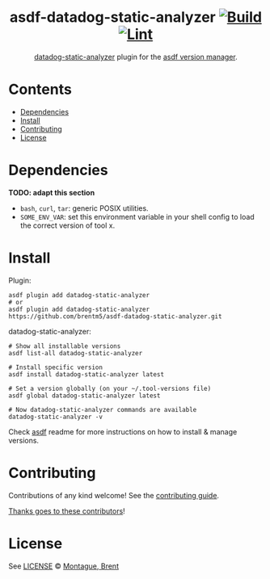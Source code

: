<div align="center">

# asdf-datadog-static-analyzer [![Build](https://github.com/brentm5/asdf-datadog-static-analyzer/actions/workflows/build.yml/badge.svg)](https://github.com/brentm5/asdf-datadog-static-analyzer/actions/workflows/build.yml) [![Lint](https://github.com/brentm5/asdf-datadog-static-analyzer/actions/workflows/lint.yml/badge.svg)](https://github.com/brentm5/asdf-datadog-static-analyzer/actions/workflows/lint.yml)

[datadog-static-analyzer](https://github.com/brentm5/datadog-static-analyzer) plugin for the [asdf version manager](https://asdf-vm.com).

</div>

# Contents

- [Dependencies](#dependencies)
- [Install](#install)
- [Contributing](#contributing)
- [License](#license)

# Dependencies

**TODO: adapt this section**

- `bash`, `curl`, `tar`: generic POSIX utilities.
- `SOME_ENV_VAR`: set this environment variable in your shell config to load the correct version of tool x.

# Install

Plugin:

```shell
asdf plugin add datadog-static-analyzer
# or
asdf plugin add datadog-static-analyzer https://github.com/brentm5/asdf-datadog-static-analyzer.git
```

datadog-static-analyzer:

```shell
# Show all installable versions
asdf list-all datadog-static-analyzer

# Install specific version
asdf install datadog-static-analyzer latest

# Set a version globally (on your ~/.tool-versions file)
asdf global datadog-static-analyzer latest

# Now datadog-static-analyzer commands are available
datadog-static-analyzer -v
```

Check [asdf](https://github.com/asdf-vm/asdf) readme for more instructions on how to
install & manage versions.

# Contributing

Contributions of any kind welcome! See the [contributing guide](contributing.md).

[Thanks goes to these contributors](https://github.com/brentm5/asdf-datadog-static-analyzer/graphs/contributors)!

# License

See [LICENSE](LICENSE) © [Montague, Brent](https://github.com/brentm5/)
